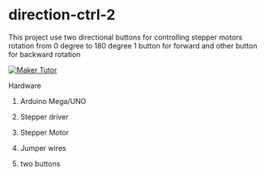 # direction-ctrl-2

This project use two directional buttons for controlling stepper motors rotation from 0 degree to 180 degree 1 button for forward and other button for backward rotation

[![Maker Tutor](https://img.youtube.com/vi/_H3zW6EDXNY/0.jpg)](https://www.youtube.com/watch?v=_H3zW6EDXNY)


Hardware

1. Arduino Mega/UNO

2. Stepper driver

3. Stepper Motor

4. Jumper wires

5. two buttons

